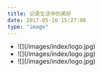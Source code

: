 ```yaml
---
title: 记录生活中的美好
date: 2017-05-16 15:27:06
type: "image"
---
```

<ul class="img-box-ul clearfix">
    <li>![](/images/index/logo.jpg)</li>
    <li>![](/images/index/logo.jpg)</li>
    <li>![](/images/index/logo.jpg)</li>
</ul>
